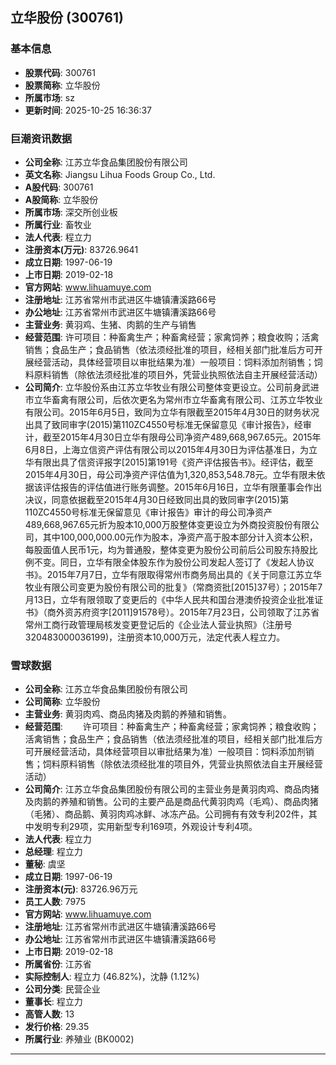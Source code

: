 ## 立华股份 (300761)

### 基本信息

- **股票代码**: 300761
- **股票简称**: 立华股份
- **所属市场**: sz
- **更新时间**: 2025-10-25 16:36:37

### 巨潮资讯数据

- **公司全称**: 江苏立华食品集团股份有限公司
- **英文名称**: Jiangsu Lihua Foods Group Co., Ltd.
- **A股代码**: 300761
- **A股简称**: 立华股份
- **所属市场**: 深交所创业板
- **所属行业**: 畜牧业
- **法人代表**: 程立力
- **注册资本(万元)**: 83726.9641
- **成立日期**: 1997-06-19
- **上市日期**: 2019-02-18
- **官方网站**: www.lihuamuye.com
- **注册地址**: 江苏省常州市武进区牛塘镇漕溪路66号
- **办公地址**: 江苏省常州市武进区牛塘镇漕溪路66号
- **主营业务**: 黄羽鸡、生猪、肉鹅的生产与销售
- **经营范围**: 许可项目：种畜禽生产；种畜禽经营；家禽饲养；粮食收购；活禽销售；食品生产；食品销售（依法须经批准的项目，经相关部门批准后方可开展经营活动，具体经营项目以审批结果为准）一般项目：饲料添加剂销售；饲料原料销售（除依法须经批准的项目外，凭营业执照依法自主开展经营活动）
- **公司简介**: 立华股份系由江苏立华牧业有限公司整体变更设立。公司前身武进市立华畜禽有限公司，后依次更名为常州市立华畜禽有限公司、江苏立华牧业有限公司。2015年6月5日，致同为立华有限截至2015年4月30日的财务状况出具了致同审字(2015)第110ZC4550号标准无保留意见《审计报告》，经审计，截至2015年4月30日立华有限母公司净资产489,668,967.65元。2015年6月8日，上海立信资产评估有限公司以2015年4月30日为评估基准日，为立华有限出具了信资评报字[2015]第191号《资产评估报告书》。经评估，截至2015年4月30日，母公司净资产评估值为1,320,853,548.78元。立华有限未依据该评估报告的评估值进行账务调整。2015年6月16日，立华有限董事会作出决议，同意依据截至2015年4月30日经致同出具的致同审字(2015)第110ZC4550号标准无保留意见《审计报告》审计的母公司净资产489,668,967.65元折为股本10,000万股整体变更设立为外商投资股份有限公司，其中100,000,000.00元作为股本，净资产高于股本部分计入资本公积，每股面值人民币1元，均为普通股，整体变更为股份公司前后公司股东持股比例不变。同日，立华有限全体股东作为股份公司发起人签订了《发起人协议书》。2015年7月7日，立华有限取得常州市商务局出具的《关于同意江苏立华牧业有限公司变更为股份有限公司的批复》（常商资批[2015]37号）；2015年7月13日，立华有限领取了变更后的《中华人民共和国台港澳侨投资企业批准证书》（商外资苏府资字[2011]91578号）。2015年7月23日，公司领取了江苏省常州工商行政管理局核发变更登记后的《企业法人营业执照》（注册号320483000036199)，注册资本10,000万元，法定代表人程立力。

### 雪球数据

- **公司全称**: 江苏立华食品集团股份有限公司
- **公司简称**: 立华股份
- **主营业务**: 黄羽肉鸡、商品肉猪及肉鹅的养殖和销售。
- **经营范围**: 　　许可项目：种畜禽生产；种畜禽经营；家禽饲养；粮食收购；活禽销售；食品生产；食品销售（依法须经批准的项目，经相关部门批准后方可开展经营活动，具体经营项目以审批结果为准）一般项目：饲料添加剂销售；饲料原料销售（除依法须经批准的项目外，凭营业执照依法自主开展经营活动）
- **公司简介**: 江苏立华食品集团股份有限公司的主营业务是黄羽肉鸡、商品肉猪及肉鹅的养殖和销售。公司的主要产品是商品代黄羽肉鸡（毛鸡）、商品肉猪（毛猪）、商品鹅、黄羽肉鸡冰鲜、冰冻产品。公司拥有有效专利202件，其中发明专利29项，实用新型专利169项，外观设计专利4项。
- **法人代表**: 程立力
- **总经理**: 程立力
- **董秘**: 虞坚
- **成立日期**: 1997-06-19
- **注册资本(元)**: 83726.96万元
- **员工人数**: 7975
- **官方网站**: www.lihuamuye.com
- **注册地址**: 江苏省常州市武进区牛塘镇漕溪路66号
- **办公地址**: 江苏省常州市武进区牛塘镇漕溪路66号
- **上市日期**: 2019-02-18
- **所属省份**: 江苏省
- **实际控制人**: 程立力 (46.82%)，沈静 (1.12%)
- **公司分类**: 民营企业
- **董事长**: 程立力
- **高管人数**: 13
- **发行价格**: 29.35
- **所属行业**: 养殖业 (BK0002)

---